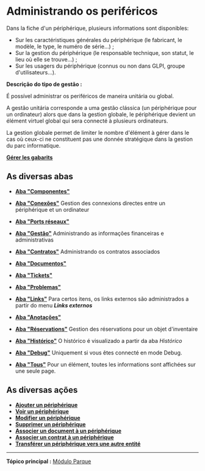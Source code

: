 Administrando os periféricos
=======================

Dans la fiche d'un périphérique, plusieurs informations sont disponibles:

-   Sur les caractéristiques générales du périphérique (le fabricant, le modèle, le type, le numéro de série...) ;
-   Sur la gestion du périphérique (le responsable technique, son statut, le lieu où elle se trouve...) ;
-   Sur les usagers du périphérique (connus ou non dans GLPI, groupe d'utilisateurs...).

**Descrição do tipo de gestão :**

É possível administrar os periféricos de maneira unitária ou global.

A gestão unitária corresponde a uma gestão clássica (un périphérique pour un ordinateur) alors que dans la gestion globale, le périphérique devient un élément virtuel global qui sera connecté à plusieurs ordinateurs.

La gestion globale permet de limiter le nombre d'élément à gérer dans le cas où ceux-ci ne constituent pas une donnée stratégique dans la gestion du parc informatique.


**[Gérer les gabarits](index.php?pt/As_diversas_acoes/Gérer_les_gabarits.md)**

As diversas abas
----------------------
-   **[Aba "Componentes"](index.php?pt/As_diversas_abas/Aba_Composants.md)**

-   **[Aba "Conexões"](index.php?pt/As_diversas_abas/Aba_Connexoes.md)**
    Gestion des connexions directes entre un périphérique et un ordinateur

-   **[Aba "Ports réseaux"](index.php?pt/As_diversas_abas/Aba_Ports_réseaux.md)**

-   **[Aba "Gestão"](index.php?pt/As_diversas_abas/Aba_Gestao.md)**
    Administrando as informações financeiras e administrativas

-   **[Aba "Contratos"](index.php?pt/As_diversas_abas/Aba_Contratos.md)**
    Administrando os contratos associados

-   **[Aba "Documentos"](index.php?pt/As_diversas_abas/Aba_Documentos.md)**

-   **[Aba "Tickets"](index.php?fr/As_diversas_abas/Aba_Tickets.md)**
   
-   **[Aba "Problemas"](index.php?fr/As_diversas_abas/Aba_Problemas.md)**

-  **[Aba "Links"](index.php?fr/Aba_Links.md)**
     Para certos itens, os links externos são administrados a partir do menu ***Links externos***

-   **[Aba "Anotações"](index.php?fr/Les_différents_onglets/Onglet_Notes.md)**

-   **[Aba "Réservations"](index.php?pt/Les_différents_onglets/Onglet_Réservations.md)**
     Gestion des réservations pour un objet d'inventaire

-   **[Aba "Histórico"](index.php?fr/As_diversas_abas/Aba_Historico.md)**
     O histórico é visualizado a partir da aba  *Histórico*

-   **[Aba "Debug"](index.php?fr/Les_différents_onglets/Onglet_Debug.md)**
    Uniquement si vous êtes connecté en mode Debug.

-   **[Aba "Tous"](index.php?fr/Les_différents_onglets/Onglet_Tous.md)**
     Pour un élément, toutes les informations sont affichées sur une seule page.

As diversas ações
-----------------------
-   **[Ajouter un  périphérique](index.php?pt/Les_différentes_actions/Créer_un_nouvel_objet.md)**
-   **[Voir un périphérique](index.php?pt/As_différentes_actions/Visualiser_un_objet.md)**
-   **[Modifier un périphérique](index.php?pt/As_différentes_actions/Modifier_un_objet.md)**
-   **[Supprimer un périphérique](index.php?pt/As_différentes_actions/Supprimer_un_objet.md)**
-   **[Associer un document à un périphérique](index.php?pt/As_différentes_actions/Lier_un_document_à_un_objet.md)**
-   **[Associer un contrat à un périphérique](index.php?pt/As_diversas_acoes/Lier_un_contrat_à_un_objet.md)**
-   **[Transférer un périphérique vers une autre entité](index.php?pt/As_diversas_acoes/Transférer_un_objet.md)**

--------
**Tópico principal :** [Módulo Parque](index.php?pt/03_Modulo_Parque/01_Modulo_Parque.md "Módulo Parque da GLPI")
